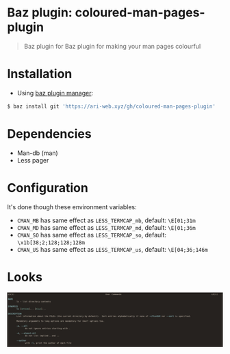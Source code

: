 # Baz plugin: coloured-man-pages-plugin

> Baz plugin for Baz plugin for making your man pages colourful

# Installation

- Using [baz plugin manager](https://ari-web.xyz/gh/baz):

```bash
$ baz install git 'https://ari-web.xyz/gh/coloured-man-pages-plugin'
```

# Dependencies

- Man-db (man)
- Less pager

# Configuration

It's done though these environment variables:

- `CMAN_MB` has same effect as `LESS_TERMCAP_mb`, default: `\E[01;31m`
- `CMAN_MD` has same effect as `LESS_TERMCAP_md`, default: `\E[01;36m`
- `CMAN_SO` has same effect as `LESS_TERMCAP_so`, default: `\x1b[38;2;128;128;128m`
- `CMAN_US` has same effect as `LESS_TERMCAP_us`, default: `\E[04;36;146m`

# Looks

![man ls](/ss.jpg)
